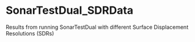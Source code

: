 # SonarTestDual_SDRData
Results from running SonarTestDual with different Surface Displacement Resolutions (SDRs)
